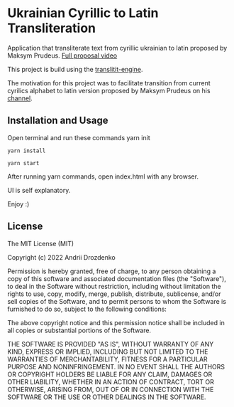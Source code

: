 Ukrainian Cyrillic to Latin Transliteration
=====================================================
Application that transliterate text from cyrillic ukrainian to latin proposed by Maksym Prudeus. [Full proposal video]

This project is build using the [translitit-engine][translitit-engine].

The motivation for this project was to facilitate transition from current cyrilics alphabet to latin version proposed by Maksym Prudeus on his [channel].

[translitit-engine]: https://github.com/gausby/translitit-engine
[Full proposal video]:https://youtube.com/watch?v=nHeE2x2UNw4&feature=shares
[channel]:https://www.youtube.com/@maksymprudeus

## Installation and Usage
Open terminal and run these commands
    yarn init 

    yarn install

    yarn start

After running yarn commands, open index.html with any browser. 

UI is self explanatory.

Enjoy :)

## License
The MIT License (MIT)

Copyright (c) 2022 Andrii Drozdenko

Permission is hereby granted, free of charge, to any person obtaining a copy of this software and associated documentation files (the "Software"), to deal in the Software without restriction, including without limitation the rights to use, copy, modify, merge, publish, distribute, sublicense, and/or sell copies of the Software, and to permit persons to whom the Software is furnished to do so, subject to the following conditions:

The above copyright notice and this permission notice shall be included in all copies or substantial portions of the Software.

THE SOFTWARE IS PROVIDED "AS IS", WITHOUT WARRANTY OF ANY KIND, EXPRESS OR IMPLIED, INCLUDING BUT NOT LIMITED TO THE WARRANTIES OF MERCHANTABILITY, FITNESS FOR A PARTICULAR PURPOSE AND NONINFRINGEMENT. IN NO EVENT SHALL THE AUTHORS OR COPYRIGHT HOLDERS BE LIABLE FOR ANY CLAIM, DAMAGES OR OTHER LIABILITY, WHETHER IN AN ACTION OF CONTRACT, TORT OR OTHERWISE, ARISING FROM, OUT OF OR IN CONNECTION WITH THE SOFTWARE OR THE USE OR OTHER DEALINGS IN THE SOFTWARE.
